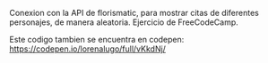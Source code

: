 Conexion con la API de florismatic, para mostrar citas de diferentes personajes, de manera aleatoria.
Ejercicio de FreeCodeCamp.

Este codigo tambien se encuentra en codepen: https://codepen.io/lorenalugo/full/vKkdNj/
